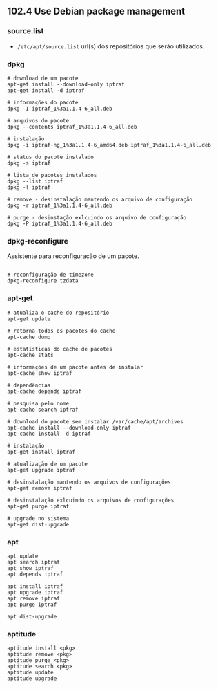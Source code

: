 ## 102.4 Use Debian package management

### source.list

* `/etc/apt/source.list` url(s) dos repositórios que serão utilizados.

### dpkg

```shell
# download de um pacote
apt-get install --download-only iptraf
apt-get install -d iptraf

# informações do pacote
dpkg -I iptraf_1%3a1.1.4-6_all.deb

# arquivos do pacote
dpkg --contents iptraf_1%3a1.1.4-6_all.deb

# instalação
dpkg -i iptraf-ng_1%3a1.1.4-6_amd64.deb iptraf_1%3a1.1.4-6_all.deb

# status do pacote instalado
dpkg -s iptraf

# lista de pacotes instalados
dpkg --list iptraf
dpkg -l iptraf

# remove - desinstalação mantendo os arquivo de configuração
dpkg -r iptraf_1%3a1.1.4-6_all.deb

# purge - desinstação exlcuindo os arquivo de configuração
dpkg -P iptraf_1%3a1.1.4-6_all.deb
```

### dpkg-reconfigure

Assistente para reconfiguração de um pacote.

```shell

# reconfiguração de timezone
dpkg-reconfigure tzdata
```

### apt-get

```shell
# atualiza o cache do repositório
apt-get update

# retorna todos os pacotes do cache
apt-cache dump

# estatísticas do cache de pacotes
apt-cache stats

# informações de um pacote antes de instalar
apt-cache show iptraf

# dependências
apt-cache depends iptraf

# pesquisa pelo nome
apt-cache search iptraf

# download do pacote sem instalar /var/cache/apt/archives
apt-cache install --download-only iptraf
apt-cache install -d iptraf

# instalação
apt-get install iptraf

# atualização de um pacote
apt-get upgrade iptraf

# desinstalação mantendo os arquivos de configurações
apt-get remove iptraf

# desinstalação exlcuindo os arquivos de configurações
apt-get purge iptraf

# upgrade no sistema
apt-get dist-upgrade
```


### apt

```
apt update
apt search iptraf
apt show iptraf
apt depends iptraf

apt install iptraf
apt upgrade iptraf
apt remove iptraf
apt purge iptraf

apt dist-upgrade
```

### aptitude

```
aptitude install <pkg>
aptitude remove <pkg>
aptitude purge <pkg>
aptitude search <pkg>
aptitude update
aptitude upgrade
```
